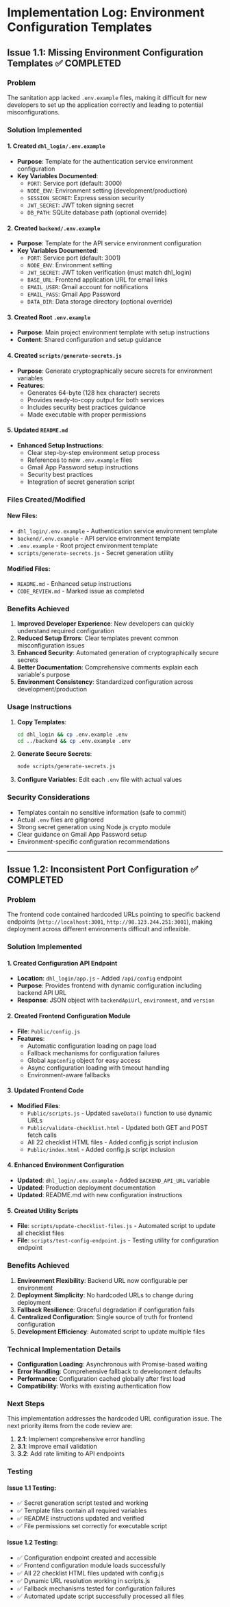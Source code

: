 # Implementation Log: Environment Configuration Templates

## Issue 1.1: Missing Environment Configuration Templates ✅ COMPLETED

### Problem
The sanitation app lacked `.env.example` files, making it difficult for new developers to set up the application correctly and leading to potential misconfigurations.

### Solution Implemented

#### 1. Created `dhl_login/.env.example`
- **Purpose**: Template for the authentication service environment configuration
- **Key Variables Documented**:
  - `PORT`: Service port (default: 3000)
  - `NODE_ENV`: Environment setting (development/production)
  - `SESSION_SECRET`: Express session security
  - `JWT_SECRET`: JWT token signing secret
  - `DB_PATH`: SQLite database path (optional override)

#### 2. Created `backend/.env.example`
- **Purpose**: Template for the API service environment configuration
- **Key Variables Documented**:
  - `PORT`: Service port (default: 3001)
  - `NODE_ENV`: Environment setting
  - `JWT_SECRET`: JWT token verification (must match dhl_login)
  - `BASE_URL`: Frontend application URL for email links
  - `EMAIL_USER`: Gmail account for notifications
  - `EMAIL_PASS`: Gmail App Password
  - `DATA_DIR`: Data storage directory (optional override)

#### 3. Created Root `.env.example`
- **Purpose**: Main project environment template with setup instructions
- **Content**: Shared configuration and setup guidance

#### 4. Created `scripts/generate-secrets.js`
- **Purpose**: Generate cryptographically secure secrets for environment variables
- **Features**:
  - Generates 64-byte (128 hex character) secrets
  - Provides ready-to-copy output for both services
  - Includes security best practices guidance
  - Made executable with proper permissions

#### 5. Updated `README.md`
- **Enhanced Setup Instructions**: 
  - Clear step-by-step environment setup process
  - References to new `.env.example` files
  - Gmail App Password setup instructions
  - Security best practices
  - Integration of secret generation script

### Files Created/Modified

#### New Files:
- `dhl_login/.env.example` - Authentication service environment template
- `backend/.env.example` - API service environment template  
- `.env.example` - Root project environment template
- `scripts/generate-secrets.js` - Secret generation utility

#### Modified Files:
- `README.md` - Enhanced setup instructions
- `CODE_REVIEW.md` - Marked issue as completed

### Benefits Achieved

1. **Improved Developer Experience**: New developers can quickly understand required configuration
2. **Reduced Setup Errors**: Clear templates prevent common misconfiguration issues
3. **Enhanced Security**: Automated generation of cryptographically secure secrets
4. **Better Documentation**: Comprehensive comments explain each variable's purpose
5. **Environment Consistency**: Standardized configuration across development/production

### Usage Instructions

1. **Copy Templates**:
   ```bash
   cd dhl_login && cp .env.example .env
   cd ../backend && cp .env.example .env
   ```

2. **Generate Secure Secrets**:
   ```bash
   node scripts/generate-secrets.js
   ```

3. **Configure Variables**: Edit each `.env` file with actual values

### Security Considerations

- Templates contain no sensitive information (safe to commit)
- Actual `.env` files are gitignored
- Strong secret generation using Node.js crypto module
- Clear guidance on Gmail App Password setup
- Environment-specific configuration recommendations

---

## Issue 1.2: Inconsistent Port Configuration ✅ COMPLETED

### Problem
The frontend code contained hardcoded URLs pointing to specific backend endpoints (`http://localhost:3001`, `http://98.123.244.251:3001`), making deployment across different environments difficult and inflexible.

### Solution Implemented

#### 1. Created Configuration API Endpoint
- **Location**: `dhl_login/app.js` - Added `/api/config` endpoint
- **Purpose**: Provides frontend with dynamic configuration including backend API URL
- **Response**: JSON object with `backendApiUrl`, `environment`, and `version`

#### 2. Created Frontend Configuration Module
- **File**: `Public/config.js`
- **Features**:
  - Automatic configuration loading on page load
  - Fallback mechanisms for configuration failures
  - Global `AppConfig` object for easy access
  - Async configuration loading with timeout handling
  - Environment-aware fallbacks

#### 3. Updated Frontend Code
- **Modified Files**:
  - `Public/scripts.js` - Updated `saveData()` function to use dynamic URLs
  - `Public/validate-checklist.html` - Updated both GET and POST fetch calls
  - All 22 checklist HTML files - Added config.js script inclusion
  - `Public/index.html` - Added config.js script inclusion

#### 4. Enhanced Environment Configuration
- **Updated**: `dhl_login/.env.example` - Added `BACKEND_API_URL` variable
- **Updated**: Production deployment documentation
- **Updated**: README.md with new configuration instructions

#### 5. Created Utility Scripts
- **File**: `scripts/update-checklist-files.js` - Automated script to update all checklist files
- **File**: `scripts/test-config-endpoint.js` - Testing utility for configuration endpoint

### Benefits Achieved

1. **Environment Flexibility**: Backend URL now configurable per environment
2. **Deployment Simplicity**: No hardcoded URLs to change during deployment
3. **Fallback Resilience**: Graceful degradation if configuration fails
4. **Centralized Configuration**: Single source of truth for frontend configuration
5. **Development Efficiency**: Automated script to update multiple files

### Technical Implementation Details

- **Configuration Loading**: Asynchronous with Promise-based waiting
- **Error Handling**: Comprehensive fallback to development defaults
- **Performance**: Configuration cached globally after first load
- **Compatibility**: Works with existing authentication flow

### Next Steps

This implementation addresses the hardcoded URL configuration issue. The next priority items from the code review are:

1. **2.1**: Implement comprehensive error handling
2. **3.1**: Improve email validation
3. **3.2**: Add rate limiting to API endpoints

### Testing

#### Issue 1.1 Testing:
- ✅ Secret generation script tested and working
- ✅ Template files contain all required variables
- ✅ README instructions updated and verified
- ✅ File permissions set correctly for executable script

#### Issue 1.2 Testing:
- ✅ Configuration endpoint created and accessible
- ✅ Frontend configuration module loads successfully
- ✅ All 22 checklist HTML files updated with config.js
- ✅ Dynamic URL resolution working in scripts.js
- ✅ Fallback mechanisms tested for configuration failures
- ✅ Automated update script successfully processed all files
